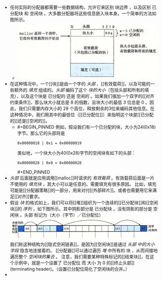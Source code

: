 - 任何实际的分配器都需要一些数据结构，允许它来区别 块边界 ，以及区别 已分配块 和 空闲块 。大多数分配器将这些信息嵌入块本身。一个简单的方法如图所示。
	- ![image.png](../assets/image_1702150631065_0.png)
- 在这种情况中，一个[[块]]是由一个字的 *头部* 、[[有效载荷]]，以及可能的一些额外的 *填充* 组成的。*头部* 编码了这个 *块的大小*（包括头部和所有的填充），以及这个块是 已分配的 还是 空闲的 。如果我们强加一个双字的[[对齐约束条件]]，那么块大小就总是 $8$ 的倍数，且块大小的最低 $3$ 位总是 0 。因此，我们只需要内存大小的 $29$ 个高位，释放剩余的3位来编码其他信息。在这种情况中，我们用其中的最低位（[[已分配位]]）来指明这个块是[[已分配的]]还是[[空闲的]]。
	- #+BEGIN_PINNED
	  例如，假设我们有一个已分配的块，大小为24(0x18)字节。那么它的头部将是
	  ``` 
	  0x00000018 | 0x1 = 0x00000019
	  ```
	   类似地，一个块大小为40(0x28)字节的空闲块有如下的头部：
	  ``` 
	  0x00000028 | 0x0 = 0x00000028
	  ``` 
	  #+END_PINNED
- *头部* 后面就是应用调用[[malloc]]时请求的 *有效载荷* 。有效载荷后面是一片不使用的 *填充块* ，其大小可以是任意的。需要填充有很多原因。
  比如，填充可能是[[分配器策略]]的一部分，用来对付[[外部碎片]]。或者也需要用它来满足[[对齐]]要求。
- 假设 *块* 的格式如上，我们可以将[[堆]]组织为一个连续的[[已分配块]]和[[空闲块]]的 *序列* ，如下图所示。其中阴影部分是 已分配块 。没有阴影的部分是 空闲块 。头部 标记为（大小（字节）／已分配位）
  ![image.png](../assets/image_1702151479706_0.png)
  我们称这种结构为[[隐式空闲链表]]，是因为[[空闲块]]是通过 *头部 中的大小字段* 隐含地连接着的。
  [[分配器]]可以通过遍历 *堆* 中所有的 块 ，从而间接地遍历整个 *空闲块的集合* 。
  注意，我们需要某种特殊标记的[[结束块]]，在这个示例中，就是一个设置了 已分配位 而 大小 为 0 的[[终止头部]](terminating header)。（设置已分配位简化了空闲块的合并。）
-